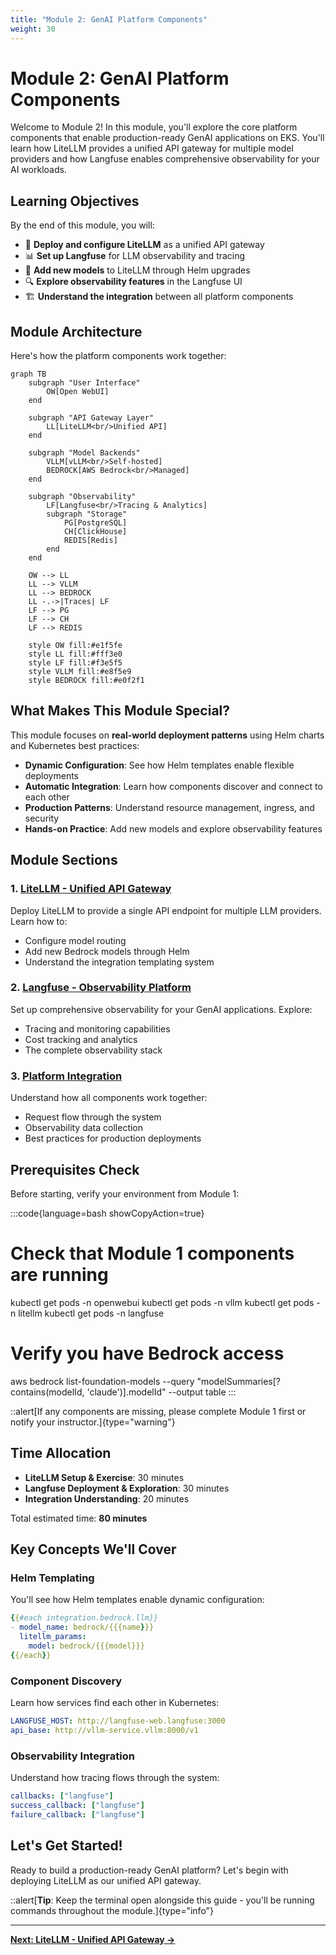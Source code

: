 ```yaml
---
title: "Module 2: GenAI Platform Components"
weight: 30
---
```


# Module 2: GenAI Platform Components

Welcome to Module 2! In this module, you'll explore the core platform components that enable production-ready GenAI applications on EKS. You'll learn how LiteLLM provides a unified API gateway for multiple model providers and how Langfuse enables comprehensive observability for your AI workloads.

## Learning Objectives

By the end of this module, you will:

- 🔄 **Deploy and configure LiteLLM** as a unified API gateway
- 📊 **Set up Langfuse** for LLM observability and tracing
- 🔧 **Add new models** to LiteLLM through Helm upgrades
- 🔍 **Explore observability features** in the Langfuse UI
- 🏗️ **Understand the integration** between all platform components

## Module Architecture

Here's how the platform components work together:

```mermaid
graph TB
    subgraph "User Interface"
        OW[Open WebUI]
    end
    
    subgraph "API Gateway Layer"
        LL[LiteLLM<br/>Unified API]
    end
    
    subgraph "Model Backends"
        VLLM[vLLM<br/>Self-hosted]
        BEDROCK[AWS Bedrock<br/>Managed]
    end
    
    subgraph "Observability"
        LF[Langfuse<br/>Tracing & Analytics]
        subgraph "Storage"
            PG[PostgreSQL]
            CH[ClickHouse]
            REDIS[Redis]
        end
    end
    
    OW --> LL
    LL --> VLLM
    LL --> BEDROCK
    LL -.->|Traces| LF
    LF --> PG
    LF --> CH
    LF --> REDIS
    
    style OW fill:#e1f5fe
    style LL fill:#fff3e0
    style LF fill:#f3e5f5
    style VLLM fill:#e8f5e9
    style BEDROCK fill:#e0f2f1
```

## What Makes This Module Special?

This module focuses on **real-world deployment patterns** using Helm charts and Kubernetes best practices:

- **Dynamic Configuration**: See how Helm templates enable flexible deployments
- **Automatic Integration**: Learn how components discover and connect to each other
- **Production Patterns**: Understand resource management, ingress, and security
- **Hands-on Practice**: Add new models and explore observability features

## Module Sections

### 1. [LiteLLM - Unified API Gateway](./ai-gateway/)
Deploy LiteLLM to provide a single API endpoint for multiple LLM providers. Learn how to:
- Configure model routing
- Add new Bedrock models through Helm
- Understand the integration templating system

### 2. [Langfuse - Observability Platform](./observability/)
Set up comprehensive observability for your GenAI applications. Explore:
- Tracing and monitoring capabilities
- Cost tracking and analytics
- The complete observability stack

### 3. [Platform Integration](./integration/)
Understand how all components work together:
- Request flow through the system
- Observability data collection
- Best practices for production deployments

## Prerequisites Check

Before starting, verify your environment from Module 1:

:::code{language=bash showCopyAction=true}
# Check that Module 1 components are running
kubectl get pods -n openwebui
kubectl get pods -n vllm
kubectl get pods -n litellm
kubectl get pods -n langfuse

# Verify you have Bedrock access
aws bedrock list-foundation-models --query "modelSummaries[?contains(modelId, 'claude')].modelId" --output table
:::

::alert[If any components are missing, please complete Module 1 first or notify your instructor.]{type="warning"}

## Time Allocation

- **LiteLLM Setup & Exercise**: 30 minutes
- **Langfuse Deployment & Exploration**: 30 minutes
- **Integration Understanding**: 20 minutes

Total estimated time: **80 minutes**

## Key Concepts We'll Cover

### Helm Templating
You'll see how Helm templates enable dynamic configuration:
```yaml
{{#each integration.bedrock.llm}}
- model_name: bedrock/{{{name}}}
  litellm_params:
    model: bedrock/{{{model}}}
{{/each}}
```

### Component Discovery
Learn how services find each other in Kubernetes:
```yaml
LANGFUSE_HOST: http://langfuse-web.langfuse:3000
api_base: http://vllm-service.vllm:8000/v1
```

### Observability Integration
Understand how tracing flows through the system:
```yaml
callbacks: ["langfuse"]
success_callback: ["langfuse"]
failure_callback: ["langfuse"]
```

## Let's Get Started!

Ready to build a production-ready GenAI platform? Let's begin with deploying LiteLLM as our unified API gateway.

::alert[**Tip**: Keep the terminal open alongside this guide - you'll be running commands throughout the module.]{type="info"}

---

**[Next: LiteLLM - Unified API Gateway →](./ai-gateway/)**
